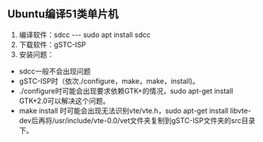 ## Ubuntu编译51类单片机

1. 编译软件：sdcc --- sudo apt install sdcc
2. 下载软件：gSTC-ISP
3. 安装问题：
- sdcc一般不会出现问题
- gSTC-ISP时（依次./configure，make，make，install)。
- ./configure时可能会出现要求依赖GTK+的情况，sudo apt-get install GTK+2.0可以解决这个问题。
- make install 时可能会出现无法识别vte/vte.h，sudo apt-get install libvte-dev后再将/usr/include/vte-0.0/vet文件夹复制到gSTC-ISP文件夹的src目录下。
